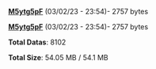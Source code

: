 [**M5ytg5pF**](/data/M5ytg5pF.txt) (03/02/23 - 23:54)- 2757 bytes

[**M5ytg5pF**](/data/M5ytg5pF.txt) (03/02/23 - 23:54)- 2757 bytes

**Total Datas**: 8102

**Total Size**: 54.05 MB / 54.1 MB